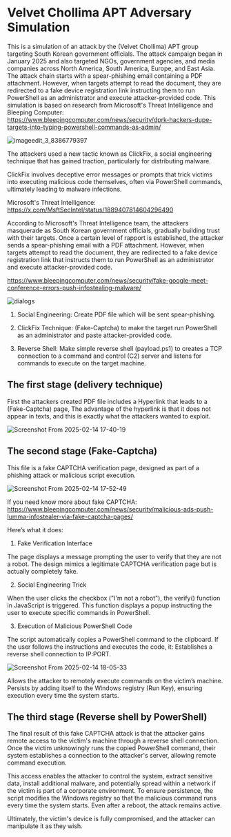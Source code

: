 # Velvet Chollima APT Adversary Simulation

This is a simulation of an attack by the (Velvet Chollima) APT group targeting South Korean government officials. The attack campaign began in January 2025 and also targeted NGOs, government agencies, and media companies across North America, South America, Europe, and East Asia. The attack chain starts with a spear-phishing email containing a PDF attachment. However, when targets attempt to read the document, they are redirected to a fake device registration link instructing them to run PowerShell as an administrator and execute attacker-provided code. This simulation is based on research from Microsoft's Threat Intelligence and Bleeping Computer: https://www.bleepingcomputer.com/news/security/dprk-hackers-dupe-targets-into-typing-powershell-commands-as-admin/


![imageedit_3_8386779397](https://github.com/user-attachments/assets/91dc82bd-27cf-4edc-a35a-a3b6cc87d909)

The attackers used a new tactic known as ClickFix, a social engineering technique that has gained traction, particularly for distributing malware.

ClickFix involves deceptive error messages or prompts that trick victims into executing malicious code themselves, often via PowerShell commands, ultimately leading to malware infections.

Microsoft's Threat Intelligence: https://x.com/MsftSecIntel/status/1889407814604296490

According to Microsoft's Threat Intelligence team, the attackers masquerade as South Korean government officials, gradually building trust with their targets. Once a certain level of rapport is established, the attacker sends a spear-phishing email with a PDF attachment. However, when targets attempt to read the document, they are redirected to a fake device registration link that instructs them to run PowerShell as an administrator and execute attacker-provided code.

https://www.bleepingcomputer.com/news/security/fake-google-meet-conference-errors-push-infostealing-malware/

![dialogs](https://github.com/user-attachments/assets/9d5a1b31-5479-4a67-826c-68195fb2c3a5)



1. Social Engineering: Create PDF file which will be sent spear-phishing.

2. ClickFix Technique: (Fake-Captcha) to make the target run PowerShell as an administrator and paste attacker-provided code.

3. Reverse Shell: Make simple reverse shell (payload.ps1) to creates a TCP connection to a command and control (C2) server and listens for commands to execute on the target machine.


## The first stage (delivery technique)

First the attackers created PDF file includes a Hyperlink that leads to a (Fake-Captcha) page, The advantage of the hyperlink is that it does not appear in texts, and this is exactly what the attackers wanted to exploit.

![Screenshot From 2025-02-14 17-40-19](https://github.com/user-attachments/assets/ffcebb81-af32-4700-83ed-1a916b6db8a5)

## The second stage (Fake-Captcha)

This file is a fake CAPTCHA verification page, designed as part of a phishing attack or malicious script execution.

![Screenshot From 2025-02-14 17-52-49](https://github.com/user-attachments/assets/3758dfcb-6725-4154-8466-03970b492afd)

If you need know more about fake CAPTCHA: https://www.bleepingcomputer.com/news/security/malicious-ads-push-lumma-infostealer-via-fake-captcha-pages/

Here’s what it does:

1. Fake Verification Interface

The page displays a message prompting the user to verify that they are not a robot.
The design mimics a legitimate CAPTCHA verification page but is actually completely fake.

2. Social Engineering Trick

When the user clicks the checkbox ("I'm not a robot"), the verify() function in JavaScript is triggered.
This function displays a popup instructing the user to execute specific commands in PowerShell.

3. Execution of Malicious PowerShell Code

The script automatically copies a PowerShell command to the clipboard.
If the user follows the instructions and executes the code, it:
Establishes a reverse shell connection to IP:PORT.

![Screenshot From 2025-02-14 18-05-33](https://github.com/user-attachments/assets/f386c2ef-3d96-474b-90ca-766f6d89a672)


Allows the attacker to remotely execute commands on the victim’s machine.
Persists by adding itself to the Windows registry (Run Key), ensuring execution every time the system starts.

## The third stage (Reverse shell by PowerShell)

The final result of this fake CAPTCHA attack is that the attacker gains remote access to the victim's machine through a reverse shell connection. Once the victim unknowingly runs the copied PowerShell command, their system establishes a connection to the attacker's server, allowing remote command execution.

This access enables the attacker to control the system, extract sensitive data, install additional malware, and potentially spread within a network if the victim is part of a corporate environment. To ensure persistence, the script modifies the Windows registry so that the malicious command runs every time the system starts. Even after a reboot, the attack remains active.

Ultimately, the victim's device is fully compromised, and the attacker can manipulate it as they wish.
